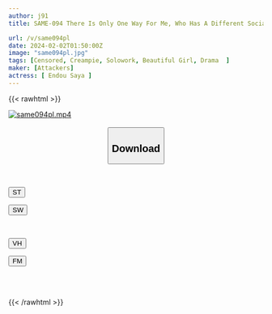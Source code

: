 ```yaml
---
author: j91
title: SAME-094 There Is Only One Way For Me, Who Has A Different Social Status, To Have Sex With A Young Lady. I'm Going To Rape You Now. Saya Endo

url: /v/same094pl
date: 2024-02-02T01:50:00Z
image: "same094pl.jpg"
tags: [Censored, Creampie, Solowork, Beautiful Girl, Drama	]
maker: [Attackers]
actress: [ Endou Saya ]
---
```



{{< rawhtml >}}

<div class="video" data-videoid="pYpZ66Qrreur2YP">
    <a href="javascript:;">
        <img src="/v/same094pl/same094pl.jpg" width="WIDTH" height="HEIGHT" alt="same094pl.mp4" loading="lazy">
    </a>
</div>

<script type="text/javascript" src="https://j91.asia/asset/on-demand-st.js"></script>

<br>
  <link rel="stylesheet" href="https://j91.asia/asset/bs5.css">
  
  <center>
  <button class="btn btn-primary" type="button" data-bs-toggle="collapse" data-bs-target=".multi-collapse" aria-expanded="false" aria-controls="multiCollapseExample1 multiCollapseExample2"><h2>Download</h2></button></center>
</p>
<div class="row">
  <div class="col">
    <div class="collapse multi-collapse" id="multiCollapseExample1">
      <div class="card card-body">
	      	      <br>
<div class="buttons">  
<p><a href="https://streamtape.to/v/pYpZ66Qrreur2YP" target="_blank"><button class="btn-hover color-3"><i class="fa fa-download"></i> ST</button></a></p>
<p><a href="https://flaswish.com/wn89mjo5vc2h" target="_blank"><button class="btn-hover color-2"><i class="fa fa-download"></i> SW</button></a></p></div>
    </div>
  </div>
</div>
  <div class="col">
    <div class="collapse multi-collapse" id="multiCollapseExample2">
      <div class="card card-body">
	      <br>
<div class="buttons">
<p><a href="javascript:;" target="_blank"><button class="btn-hover color-9"><i class="fa fa-download"></i> VH</button></a></p>
<p><a href="javascript:;" target="_blank"><button class="btn-hover color-8"><i class="fa fa-download"></i> FM</button></a></p></div>
<br><br>
      </div>
    </div>
  </div>
</div>

{{< /rawhtml >}}